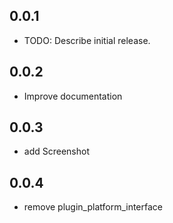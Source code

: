 ## 0.0.1

* TODO: Describe initial release.

## 0.0.2

* Improve documentation

## 0.0.3

* add Screenshot

## 0.0.4

* remove plugin_platform_interface
